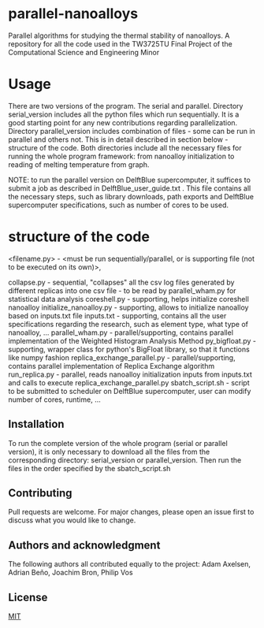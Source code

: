 # parallel-nanoalloys
Parallel algorithms for studying the thermal stability of nanoalloys. A repository for all the code used in the TW3725TU Final Project of the Computational Science and Engineering Minor 

# Usage
There are two versions of the program. The serial and parallel. Directory serial_version includes all the python files which run sequentially. It is a good starting point for any new contributions regarding parallelization. Directory parallel_version includes combination of files - some can be run in parallel and others not. This is in detail described in section below - structure of the code. Both directories include all the necessary files for running the whole program framework: from nanoalloy initialization to reading of melting temperature from graph.

NOTE: to run the parallel version on DelftBlue supercomputer, it suffices to submit a job as described in DelftBlue_user_guide.txt . This file contains all the necessary steps, such as library downloads, path exports and DelftBlue supercomputer specifications, such as number of cores to be used. 

# structure of the code
<filename.py> - <must be run sequentially/parallel, or is supporting file (not to be executed on its own)>, <description of the functionality>

collapse.py - sequential, "collapses" all the csv log files generated by different replicas into one csv file - to be read by parallel_wham.py 
              for statistical data analysis
coreshell.py - supporting, helps initialize coreshell nanoalloy
initialize_nanoalloy.py - supporting, allows to initialize nanoalloy based on inputs.txt file
inputs.txt - supporting, contains all the user specifications regarding the research, such as element type, what type of nanoalloy, ...
parallel_wham.py - parallel/supporting, contains parallel implementation of the Weighted Histogram Analysis Method
py_bigfloat.py - supporting, wrapper class for python's BigFloat library, so that it functions like numpy fashion
replica_exchange_parallel.py - parallel/supporting, contains parallel implementation of Replica Exchange algorithm
run_replica.py - parallel, reads nanoalloy initialization inputs from inputs.txt and calls to execute replica_exchange_parallel.py
sbatch_script.sh - script to be submitted to scheduler on DelftBlue supercomputer, user can modify number of cores, runtime, ...

## Installation
To run the complete version of the whole program (serial or parallel version), it is only necessary to download all the files from the corresponding directory: serial_version or parallel_version. Then run the files in the order specified by the sbatch_script.sh

## Contributing

Pull requests are welcome. For major changes, please open an issue first
to discuss what you would like to change.

## Authors and acknowledgment

The following authors all contributed equally to the project: Adam Axelsen, Adrian Beňo, Joachim Bron, Philip Vos

## License

[MIT](https://choosealicense.com/licenses/mit/)

